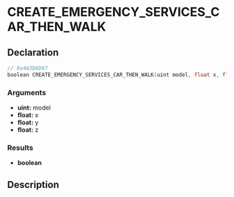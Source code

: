 # CREATE_EMERGENCY_SERVICES_CAR_THEN_WALK

## Declaration
```cpp
// 0x4A3D6D97
boolean CREATE_EMERGENCY_SERVICES_CAR_THEN_WALK(uint model, float x, float y, float z);
```

### Arguments
- **uint:** model
- **float:** x
- **float:** y
- **float:** z

### Results
- **boolean**

## Description
